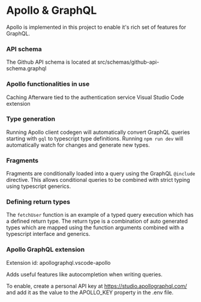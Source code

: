 # Apollo & GraphQL

Apollo is implemented in this project to enable it's rich set of features for GraphQL.

### API schema

The Github API schema is located at src/schemas/github-api-schema.graphql

### Apollo functionalities in use

Caching
Afterware tied to the authentication service
Visual Studio Code extension

### Type generation

Running Apollo client codegen will automatically convert GraphQL queries starting with `gql` to typescript type definitions. Running `npm run dev` will automatically watch for changes and generate new types.

### Fragments

Fragments are conditionally loaded into a query using the GraphQL `@include` directive. This allows conditional queries to be combined with strict typing using typescript generics.

### Defining return types

The `fetchUser` function is an example of a typed query execution which has a defined return type. The return type is a combination of auto generated types which are mapped using the function arguments combined with a typescript interface and generics.

### Apollo GraphQL extension

Extension id: apollographql.vscode-apollo

Adds useful features like autocompletion when writing queries.

To enable, create a personal API key at https://studio.apollographql.com/ and add it as the value to the APOLLO_KEY property in the .env file.

